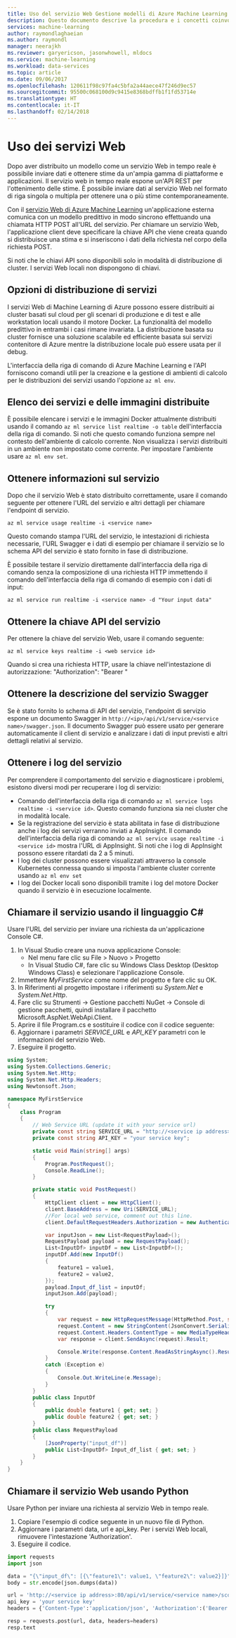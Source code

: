 ```yaml
---
title: Uso del servizio Web Gestione modelli di Azure Machine Learning | Microsoft Docs
description: Questo documento descrive la procedura e i concetti coinvolti nell'uso dei servizi Web distribuiti usando la Gestione modelli in Azure Machine Learning.
services: machine-learning
author: raymondlaghaeian
ms.author: raymondl
manager: neerajkh
ms.reviewer: garyericson, jasonwhowell, mldocs
ms.service: machine-learning
ms.workload: data-services
ms.topic: article
ms.date: 09/06/2017
ms.openlocfilehash: 120611f98c97fa4c5bfa2a44aece47f246d9ec57
ms.sourcegitcommit: 95500c068100d9c9415e8368bdffb1f1fd53714e
ms.translationtype: HT
ms.contentlocale: it-IT
ms.lasthandoff: 02/14/2018
---
```

# <a name="consuming-web-services"></a>Uso dei servizi Web
Dopo aver distribuito un modello come un servizio Web in tempo reale è possibile inviare dati e ottenere stime da un'ampia gamma di piattaforme e applicazioni. Il servizio web in tempo reale espone un'API REST per l'ottenimento delle stime. È possibile inviare dati al servizio Web nel formato di riga singola o multipla per ottenere una o più stime contemporaneamente.

Con il [servizio Web di Azure Machine Learning](model-management-service-deploy.md) un'applicazione esterna comunica con un modello predittivo in modo sincrono effettuando una chiamata HTTP POST all'URL del servizio. Per chiamare un servizio Web, l'applicazione client deve specificare la chiave API che viene creata quando si distribuisce una stima e si inseriscono i dati della richiesta nel corpo della richiesta POST.

Si noti che le chiavi API sono disponibili solo in modalità di distribuzione di cluster. I servizi Web locali non dispongono di chiavi.

## <a name="service-deployment-options"></a>Opzioni di distribuzione di servizi
I servizi Web di Machine Learning di Azure possono essere distribuiti ai cluster basati sul cloud per gli scenari di produzione e di test e alle workstation locali usando il motore Docker. La funzionalità del modello predittivo in entrambi i casi rimane invariata. La distribuzione basata su cluster fornisce una soluzione scalabile ed efficiente basata sui servizi contenitore di Azure mentre la distribuzione locale può essere usata per il debug. 

L'interfaccia della riga di comando di Azure Machine Learning e l'API forniscono comandi utili per la creazione e la gestione di ambienti di calcolo per le distribuzioni dei servizi usando l'opzione ```az ml env```. 

## <a name="list-deployed-services-and-images"></a>Elenco dei servizi e delle immagini distribuite
È possibile elencare i servizi e le immagini Docker attualmente distribuiti usando il comando ```az ml service list realtime -o table``` dell'interfaccia della riga di comando. Si noti che questo comando funziona sempre nel contesto dell'ambiente di calcolo corrente. Non visualizza i servizi distribuiti in un ambiente non impostato come corrente. Per impostare l'ambiente usare ```az ml env set```. 

## <a name="get-service-information"></a>Ottenere informazioni sul servizio
Dopo che il servizio Web è stato distribuito correttamente, usare il comando seguente per ottenere l'URL del servizio e altri dettagli per chiamare l'endpoint di servizio. 

```
az ml service usage realtime -i <service name>
```

Questo comando stampa l'URL del servizio, le intestazioni di richiesta necessarie, l'URL Swagger e i dati di esempio per chiamare il servizio se lo schema API del servizio è stato fornito in fase di distribuzione.

È possibile testare il servizio direttamente dall'interfaccia della riga di comando senza la composizione di una richiesta HTTP immettendo il comando dell'interfaccia della riga di comando di esempio con i dati di input:

```
az ml service run realtime -i <service name> -d "Your input data"
```

## <a name="get-the-service-api-key"></a>Ottenere la chiave API del servizio
Per ottenere la chiave del servizio Web, usare il comando seguente:

```
az ml service keys realtime -i <web service id>
```
Quando si crea una richiesta HTTP, usare la chiave nell'intestazione di autorizzazione: "Authorization": "Bearer <key>"

## <a name="get-the-service-swagger-description"></a>Ottenere la descrizione del servizio Swagger
Se è stato fornito lo schema di API del servizio, l'endpoint di servizio espone un documento Swagger in ```http://<ip>/api/v1/service/<service name>/swagger.json```. Il documento Swagger può essere usato per generare automaticamente il client di servizio e analizzare i dati di input previsti e altri dettagli relativi al servizio.

## <a name="get-service-logs"></a>Ottenere i log del servizio
Per comprendere il comportamento del servizio e diagnosticare i problemi, esistono diversi modi per recuperare i log di servizio:
- Comando dell'interfaccia della riga di comando ```az ml service logs realtime -i <service id>```. Questo comando funziona sia nei cluster che in modalità locale.
- Se la registrazione del servizio è stata abilitata in fase di distribuzione anche i log dei servizi verranno inviati a AppInsight. Il comando dell'interfaccia della riga di comando ```az ml service usage realtime -i <service id>``` mostra l'URL di AppInsight. Si noti che i log di AppInsight possono essere ritardati da 2 a 5 minuti.
- I log dei cluster possono essere visualizzati attraverso la console Kubernetes connessa quando si imposta l'ambiente cluster corrente usando ```az ml env set```
- I log dei Docker locali sono disponibili tramite i log del motore Docker quando il servizio è in esecuzione localmente.

## <a name="call-the-service-using-c"></a>Chiamare il servizio usando il linguaggio C#
Usare l'URL del servizio per inviare una richiesta da un'applicazione Console C#. 

1. In Visual Studio creare una nuova applicazione Console: 
    * Nel menu fare clic su File > Nuovo > Progetto
    * In Visual Studio C#, fare clic su Windows Class Desktop (Desktop Windows Class) e selezionare l'applicazione Console.
2. Immettere _MyFirstService_ come nome del progetto e fare clic su OK.
3. In Riferimenti al progetto impostare i riferimenti su _System.Net_ e _System.Net.Http_.
4. Fare clic su Strumenti -> Gestione pacchetti NuGet -> Console di gestione pacchetti, quindi installare il pacchetto Microsoft.AspNet.WebApi.Client.
5. Aprire il file Program.cs e sostituire il codice con il codice seguente:
6. Aggiornare i parametri _SERVICE_URL_ e _API_KEY_ parametri con le informazioni del servizio Web.
7. Eseguire il progetto.

```csharp
using System;
using System.Collections.Generic;
using System.Net.Http;
using System.Net.Http.Headers;
using Newtonsoft.Json;

namespace MyFirstService
{
    class Program
    {
        // Web Service URL (update it with your service url)
        private const string SERVICE_URL = "http://<service ip address>:80/api/v1/service/<service name>/score";
        private const string API_KEY = "your service key";

        static void Main(string[] args)
        {
            Program.PostRequest();
            Console.ReadLine();
        }

        private static void PostRequest()
        {
            HttpClient client = new HttpClient();
            client.BaseAddress = new Uri(SERVICE_URL);
            //For local web service, comment out this line.
            client.DefaultRequestHeaders.Authorization = new AuthenticationHeaderValue("Bearer", API_KEY);

            var inputJson = new List<RequestPayload>();
            RequestPayload payload = new RequestPayload();
            List<InputDf> inputDf = new List<InputDf>();
            inputDf.Add(new InputDf()
            {
                feature1 = value1,
                feature2 = value2,
            });
            payload.Input_df_list = inputDf;
            inputJson.Add(payload);

            try
            {
                var request = new HttpRequestMessage(HttpMethod.Post, string.Empty);
                request.Content = new StringContent(JsonConvert.SerializeObject(payload));
                request.Content.Headers.ContentType = new MediaTypeHeaderValue("application/json");
                var response = client.SendAsync(request).Result;

                Console.Write(response.Content.ReadAsStringAsync().Result);
            }
            catch (Exception e)
            {
                Console.Out.WriteLine(e.Message);
            }
        }
        public class InputDf
        {
            public double feature1 { get; set; }
            public double feature2 { get; set; }
        }
        public class RequestPayload
        {
            [JsonProperty("input_df")]
            public List<InputDf> Input_df_list { get; set; }
        }
    }
}
```

## <a name="call-the-web-service-using-python"></a>Chiamare il servizio Web usando Python
Usare Python per inviare una richiesta al servizio Web in tempo reale. 

1. Copiare l'esempio di codice seguente in un nuovo file di Python.
2. Aggiornare i parametri data, url e api_key. Per i servizi Web locali, rimuovere l'intestazione 'Authorization'.
3. Eseguire il codice. 

```python
import requests
import json

data = "{\"input_df\": [{\"feature1\": value1, \"feature2\": value2}]}"
body = str.encode(json.dumps(data))

url = 'http://<service ip address>:80/api/v1/service/<service name>/score'
api_key = 'your service key' 
headers = {'Content-Type':'application/json', 'Authorization':('Bearer '+ api_key)}

resp = requests.post(url, data, headers=headers)
resp.text
```
